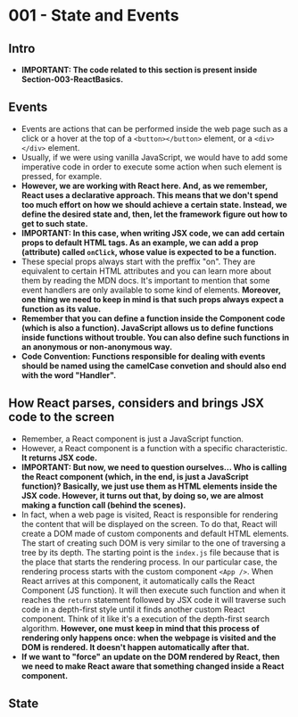 # 001 - State and Events

## Intro
* __IMPORTANT: The code related to this section is present inside Section-003-ReactBasics.__


## Events
* Events are actions that can be performed inside the web page such as a click or a hover at the top of a ```<button></button>``` element, or a ```<div></div>``` element.
* Usually, if we were using vanilla JavaScript, we would have to add some imperative code in order to execute some action when such element is pressed, for example.
* __However, we are working with React here. And, as we remember, React uses a declarative approach. This means that we don't spend too much effort on how we should achieve a certain state. Instead, we define the desired state and, then, let the framework figure out how to get to such state.__
* __IMPORTANT: In this case, when writing JSX code, we can add certain props to default HTML tags. As an example, we can add a prop (attribute) called ```onClick```, whose value is expected to be a function.__
* These special props always start with the preffix "on". They are equivalent to certain HTML attributes and you can learn more about them by reading the MDN docs. It's important to mention that some event handlers are only available to some kind of elements. __Moreover, one thing we need to keep in mind is that such props always expect a function as its value.__
* __Remember that you can define a function inside the Component code (which is also a function). JavaScript allows us to define functions inside functions without trouble. You can also define such functions in an anonymous or non-anonymous way.__
* __Code Convention: Functions responsible for dealing with events should be named using the camelCase convetion and should also end with the word "Handler".__


## How React parses, considers and brings JSX code to the screen
* Remember, a React component is just a JavaScript function.
* However, a React component is a function with a specific characteristic. __It returns JSX code.__
* __IMPORTANT: But now, we need to question ourselves... Who is calling the React component (which, in the end, is just a JavaScript function)? Basically, we just use them as HTML elements inside the JSX code. However, it turns out that, by doing so, we are almost making a function call (behind the scenes).__
* In fact, when a web page is visited, React is responsible for rendering the content that will be displayed on the screen. To do that, React will create a DOM made of custom components and default HTML elements. The start of creating such DOM is very similar to the one of traversing a tree by its depth. The starting point is the ```index.js``` file because that is the place that starts the rendering process. In our particular case, the rendering process starts with the custom component ```<App />```. When React arrives at this component, it automatically calls the React Component (JS function). It will then execute such function and when it reaches the ```return``` statement followed by JSX code it will traverse such code in a depth-first style until it finds another custom React component. Think of it like it's a execution of the depth-first search algorithm. __However, one must keep in mind that this process of rendering only happens once: when the webpage is visited and the DOM is rendered. It doesn't happen automatically after that.__
* __If we want to "force" an update on the DOM rendered by React, then we need to make React aware that something changed inside a React component.__


## State